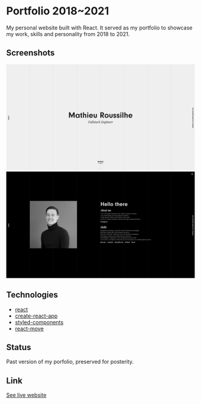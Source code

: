 # Portfolio 2018~2021
My personal website built with React. It served as my portfolio to showcase my work, skills and personality from 2018 to 2021.

## Screenshots
![portfolio](https://github.com/matroussilhe/assets/blob/master/images/portfolio-2018/home.png)
![portfolio](https://github.com/matroussilhe/assets/blob/master/images/portfolio-2018/about.png)

## Technologies
* [react](https://github.com/facebook/react)
* [create-react-app](https://github.com/facebook/create-react-app)
* [styled-components](https://github.com/styled-components/styled-components)
* [react-move](https://github.com/react-tools/react-move)

## Status
Past version of my porfolio, preserved for posterity.

## Link
[See live website](https://matroussilhe-portfolio-2018.netlify.app)
